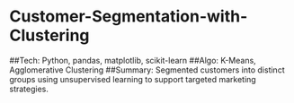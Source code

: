 # Customer-Segmentation-with-Clustering
 
 ##Tech: Python, pandas, matplotlib, scikit-learn
 ##Algo: K-Means, Agglomerative Clustering
 ##Summary: Segmented customers into distinct groups using unsupervised learning to support targeted marketing strategies.
